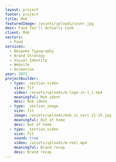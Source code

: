 ```yaml
---
layout: project
footer: project
title: Mob
featuredImage: /assets/uploads/cover.jpg
desc: Food You'll Actually Cook
client: Mob
sectors:
  - Food
services:
  - Bespoke Typography
  - Brand Strategy
  - Visual Identity
  - Website
  - Animation
year: 2021
projectBuilder:
  - type: _section_video
    size: fit
    video: /assets/uploads/m-logo-in-1_1.mp4
    meaningful: Mob ident
    desc: Mob ident
  - type: _section_image
    size: fit
    image: /assets/uploads/mob_vi_nari_21-15.jpg
    meaningful: Out of home
    desc: Out of home
  - type: _section_video
    size: fit
    sound: true
    video: /assets/uploads/m-reel.mp4
    meaningful: Brand recap
    desc: Brand recap
---
```

